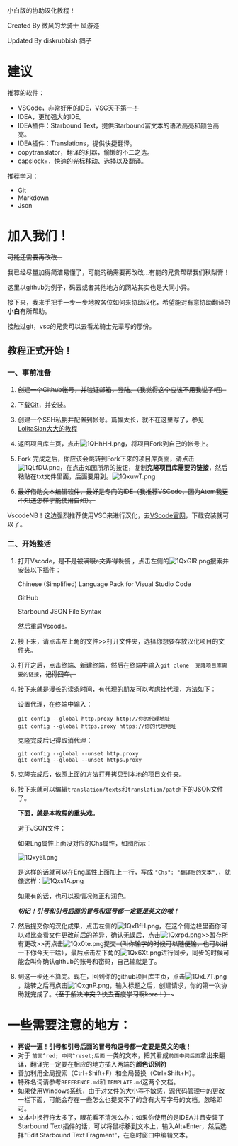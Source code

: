 小白版的协助汉化教程！

Created By 微风的龙骑士 风游迩

Updated By diskrubbish 鸽子

# 建议

推荐的软件：

* VSCode，非常好用的IDE，~~VSC天下第一！~~
* IDEA，更加强大的IDE。
* IDEA插件：Starbound Text，提供Starbound富文本的语法高亮和颜色高亮。
* IDEA插件：Translations，提供快捷翻译。
* copytranslator，翻译的利器，偷懒的不二之选。
* capslock+，快速的光标移动、选择以及翻译。

推荐学习：

* Git
* Markdown
* Json

# 加入我们！

~~可能还需要再改改...~~

我已经尽量加得简洁易懂了，可能的确需要再改改...有能的兄贵帮帮我们秋梨膏！

这里以github为例子，码云或者其他地方的网站其实也是大同小异。

接下来，我来手把手一步一步地教各位如何来协助汉化，希望能对有意协助翻译的**小白**有所帮助。

接触过git，vsc的兄贵可以去看龙骑士先辈写的那份。

## 教程正式开始！

### 一、事前准备

1. ~~创建一个Github帐号，并验证邮箱，登陆。（我觉得这个应该不用我说了吧）~~

2. 下载[Git](https://git-scm.com/downloads)，并安装。

3. 创建一个SSH私钥并配置到帐号。篇幅太长，就不在这里写了，参见[LolitaSian大大的教程](https://blog.csdn.net/qq_36667170/article/details/79094257)

4. 返回项目库主页，点击![1QHhHH.png](https://s2.ax1x.com/2020/01/29/1QHhHH.png)，将项目Fork到自己的帐号上。

5. Fork 完成之后，你应该会跳转到Fork下来的项目库页面，请点击![1QLfDU.png](https://s2.ax1x.com/2020/01/29/1QLfDU.png)，在点击如图所示的按钮，复制**克隆项目库需要的链接**，然后粘贴在txt文件里面，后面要用到。![1QxuwT.png](https://s2.ax1x.com/2020/01/29/1QxuwT.png)

6. ~~最好借助文本编辑软件，最好是专门的IDE（我推荐VSCode，因为Atom我更不知道怎样才能使用自如）。~~

VscodeNB！这边强烈推荐使用VSC来进行汉化，去[VScode官网](https://code.visualstudio.com/)，下载安装就可以了。

### 二、开始整活

1. 打开Vscode，~~是不是被满眼e文弄得发慌~~ ，点击左侧的![1QxGlR.png](https://s2.ax1x.com/2020/01/29/1QxGlR.png)搜索并安装以下插件：

   Chinese (Simplified) Language Pack for Visual Studio Code

   GitHub

   Starbound JSON File Syntax

   然后重启Vscode。

2. 接下来，请点击左上角的文件>>打开文件夹，选择你想要存放汉化项目的文件夹。

3. 打开之后，点击终端、新建终端，然后在终端中输入`git clone  克隆项目库需要的链接`，~~记得回车。~~

4. 接下来就是漫长的读条时间，有代理的朋友可以考虑挂代理，方法如下：

   设置代理，在终端中输入：

   ```
   git config --global http.proxy http://你的代理地址
   git config --global https.proxy https://你的代理地址
   ```

   克隆完成后记得取消代理：

   ```
   git config --global --unset http.proxy
   git config --global --unset https.proxy
   ```

5. 克隆完成后，依照上面的方法打开拷贝到本地的项目文件夹。

6. 接下来就可以编辑`translation/texts`和`translation/patch`下的JSON文件了。

   **下面，就是本教程的重头戏。**

   对于JSON文件：

   如果Eng属性上面没对应的Chs属性，如图所示：

   ![1Qxy6I.png](https://s2.ax1x.com/2020/01/30/1Qxy6I.png)

   是这样的话就可以在Eng属性上面加上一行，写成 `"Chs": "翻译后的文本",`，就像这样：![1Qxs1A.png](https://s2.ax1x.com/2020/01/30/1Qxs1A.png)

   如果有的话，也可以视情况修正和润色。

   ***切记！引号和引号后面的冒号和逗号都一定要是英文的嗷！***

7. 然后提交你的汉化成果，点击左侧的![1QxBfH.png](https://s2.ax1x.com/2020/01/30/1QxBfH.png)，在这个侧边栏里面你可以对比查看文件更改前后的差异，确认无误后，点击![1Qxrpd.png](https://s2.ax1x.com/2020/01/30/1Qxrpd.png)>>暂存所有更改>>再点击![1Qx0te.png](https://s2.ax1x.com/2020/01/30/1Qx0te.png)提交~~（叫你输字的时候可以随便输，也可以讲一下你今天干啥）~~，最后点击左下角的![1Qx6Xt.png](https://s2.ax1x.com/2020/01/30/1Qx6Xt.png)进行同步，同步的时候可能会叫你确认github的账号和密码，自己输就是了。

8. 到这一步还不算完。现在，回到你的github项目库主页，点击![1QxL7T.png](https://s2.ax1x.com/2020/01/30/1QxL7T.png)，跳转之后再点击![1QxgnP.png](https://s2.ax1x.com/2020/01/30/1QxgnP.png)，输入标题之后，创建请求，你的第一次协助就完成了。~~（至于解决冲突？快去百度学习啊kora！）~~~

# 一些需要注意的地方：

* **再说一遍！引号和引号后面的冒号和逗号都一定要是英文的嗷！**
* 对于 `前面^red; 中间^reset;后面` 一类的文本，把其看成`前面中间后面`拿出来翻译，翻译完一定要在相应的地方插入两端的**颜色识别符**
* 善加利用全局搜索（Ctrl+Shift+F）和全局替换（Ctrl+Shift+H）。
* 特殊名词请参考`REFERENCE.md`和 `TEMPLATE.md`这两个文档。
* 如果使用Windows系统，由于对文件的大小写不敏感，源代码管理中的更改一栏下面，可能会存在一些怎么也提交不了的含有大写字母的文档。忽略即可。
* 文本中换行符太多了，眼花看不清怎么办：如果你使用的是IDEA并且安装了Starbound Text插件的话，可以将鼠标移到文本上，输入Alt+Enter，然后选择"Edit Starbound Text Fragment"，在临时窗口中编辑文本。

